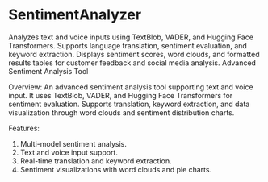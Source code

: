 # SentimentAnalyzer
Analyzes text and voice inputs using TextBlob, VADER, and Hugging Face Transformers. Supports language translation, sentiment evaluation, and keyword extraction. Displays sentiment scores, word clouds, and formatted results tables for customer feedback and social media analysis.
Advanced Sentiment Analysis Tool

Overview:
An advanced sentiment analysis tool supporting text and voice input. It uses TextBlob, VADER, and Hugging Face Transformers for sentiment evaluation. Supports translation, keyword extraction, and data visualization through word clouds and sentiment distribution charts.

Features:
1. Multi-model sentiment analysis.
2. Text and voice input support.
3. Real-time translation and keyword extraction.
4. Sentiment visualizations with word clouds and pie charts.
